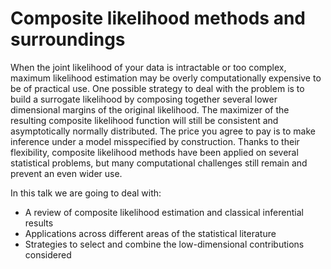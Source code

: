 # Composite likelihood methods and surroundings

When the joint likelihood of your data is intractable or too complex, maximum likelihood estimation may be 
overly computationally expensive to be of practical use. One possible strategy to deal with the problem is to 
build a surrogate likelihood by composing together several lower dimensional margins of the original likelihood. 
The maximizer of the resulting composite likelihood function will still be consistent and asymptotically normally distributed. The price you agree to pay is to make inference under a model misspecified by 
construction. Thanks to their flexibility, composite likelihood methods have been applied on several statistical 
problems, but many computational challenges still remain and prevent an even wider use.

In this talk we are going to deal with:
* A review of composite likelihood estimation and classical inferential results
* Applications across different areas of the statistical literature
* Strategies to select and combine the low-dimensional contributions considered
